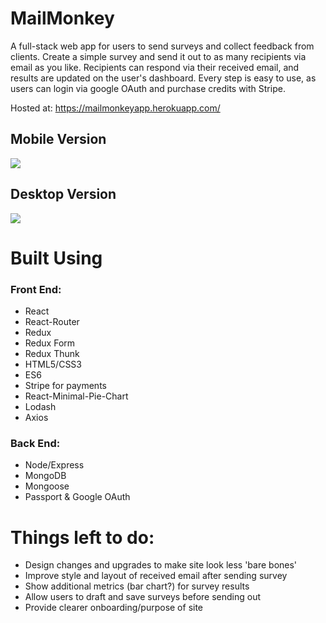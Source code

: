 # MailMonkey

A full-stack web app for users to send surveys and collect feedback from clients. 
Create a simple survey and send it out to as many recipients via email as you like. 
Recipients can respond via their received email, and results are updated on the user's dashboard.
Every step is easy to use, as users can login via google OAuth and purchase credits with Stripe.

Hosted at: https://mailmonkeyapp.herokuapp.com/

## Mobile Version

![](/screenshots/MailMonkeyMobile.png)

## Desktop Version

![](/screenshots/MailMonkeyDesktop.png)

# Built Using 

### Front End:
- React
- React-Router
- Redux
- Redux Form
- Redux Thunk
- HTML5/CSS3
- ES6
- Stripe for payments
- React-Minimal-Pie-Chart
- Lodash
- Axios

### Back End:
- Node/Express
- MongoDB
- Mongoose
- Passport & Google OAuth

# Things left to do:
- Design changes and upgrades to make site look less 'bare bones'
- Improve style and layout of received email after sending survey
- Show additional metrics (bar chart?) for survey results
- Allow users to draft and save surveys before sending out
- Provide clearer onboarding/purpose of site 
